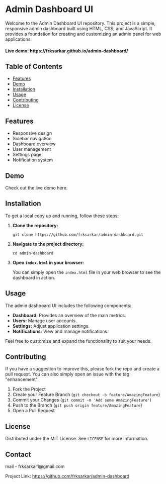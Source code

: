 <div class="markdown prose w-full break-words dark:prose-invert light">
    <h1>Admin Dashboard UI</h1>
    <p>Welcome to the Admin Dashboard UI repository. This project is a simple, responsive admin dashboard built using HTML, CSS, and JavaScript. It provides a foundation for creating and customizing an admin panel for web applications.</p>
    <h4> Live demo: https://frksarkar.github.io/admin-dashboard/ </h4>
    <h2>Table of Contents</h2>
    <ul>
        <li><a rel="noreferrer" href="#features">Features</a></li>
        <li><a rel="noreferrer" href="#demo">Demo</a></li>
        <li><a rel="noreferrer" href="#installation">Installation</a></li>
        <li><a rel="noreferrer" href="#usage">Usage</a></li>
        <li><a rel="noreferrer" href="#contributing">Contributing</a></li>
        <li><a rel="noreferrer" href="#license">License</a></li>
    </ul>
    <h2>Features</h2>
    <ul>
        <li>Responsive design</li>
        <li>Sidebar navigation</li>
        <li>Dashboard overview</li>
        <li>User management</li>
        <li>Settings page</li>
        <li>Notification system</li>
    </ul>
    <h2>Demo</h2>
    <p>Check out the live demo <a rel="noreferrer">here</a>.</p>
    <h2>Installation</h2>
    <p>To get a local copy up and running, follow these steps:</p>
    <ol>
        <li>
            <p><strong>Clone the repository:</strong></p><pre><div class="dark bg-gray-950 rounded-md border-[0.5px] border-token-border-medium"><div class="overflow-y-auto p-4" dir="ltr"><code class="!whitespace-pre hljs language-bash">git <span>clone</span> https://github.com/frksarkar/admin-dashboard.git
</code></div></div></pre></li>
        <li>
            <p><strong>Navigate to the project directory:</strong></p><pre><div class="dark bg-gray-950 rounded-md border-[0.5px] border-token-border-medium"><div class="overflow-y-auto p-4" dir="ltr"><code class="!whitespace-pre hljs language-bash"><span>cd</span> admin-dashboard
</code></div></div></pre></li>
        <li>
            <p><strong>Open <code>index.html</code> in your browser:</strong></p>
            <p>You can simply open the <code>index.html</code> file in your web browser to see the dashboard in action.</p>
        </li>
    </ol>
    <h2>Usage</h2>
    <p>The admin dashboard UI includes the following components:</p>
    <ul>
        <li><strong>Dashboard:</strong> Provides an overview of the main metrics.</li>
        <li><strong>Users:</strong> Manage user accounts.</li>
        <li><strong>Settings:</strong> Adjust application settings.</li>
        <li><strong>Notifications:</strong> View and manage notifications.</li>
    </ul>
    <p>Feel free to customize and expand the functionality to suit your needs.</p>
    <h2>Contributing</h2>
    <p>If you have a suggestion to improve this, please fork the repo and create a pull request. You can also simply open an issue with the tag "enhancement".</p>
    <ol>
        <li>Fork the Project</li>
        <li>Create your Feature Branch (<code>git checkout -b feature/AmazingFeature</code>)</li>
        <li>Commit your Changes (<code>git commit -m 'Add some AmazingFeature'</code>)</li>
        <li>Push to the Branch (<code>git push origin feature/AmazingFeature</code>)</li>
        <li>Open a Pull Request</li>
    </ol>
    <h2>License</h2>
    <p>Distributed under the MIT License. See <code>LICENSE</code> for more information.</p>
    <h2>Contact</h2>
    <p>mail - <a rel="noreferrer">frksarkar1@gmail.com</a></p>
    <p>Project Link: <a rel="noreferrer" target="_new" href="https://github.com/frksarkar/admin-dashboard">https://github.com/frksarkar/admin-dashboard</a></p>
</div>
